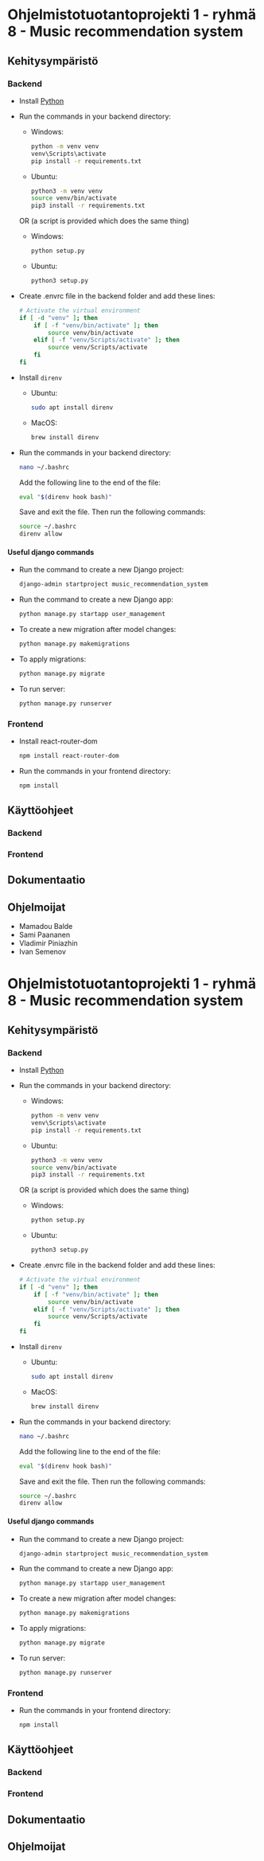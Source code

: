 # Ohjelmistotuotantoprojekti 1 - ryhmä 8 - Music recommendation system

## Kehitysympäristö

### Backend

- Install [Python](https://www.python.org/downloads/)

- Run the commands in your backend directory:

  - Windows:  

    ```cmd
    python -m venv venv
    venv\Scripts\activate
    pip install -r requirements.txt
    ```
    
  - Ubuntu:
  
    ```bash
    python3 -m venv venv
    source venv/bin/activate
    pip3 install -r requirements.txt
    ```

  OR (a script is provided which does the same thing)

  - Windows:  

    ```cmd
    python setup.py
    ```
  
  - Ubuntu:
    ```bash
    python3 setup.py
    ```

- Create .envrc file in the backend folder and add these lines:

  ```bash
  # Activate the virtual environment
  if [ -d "venv" ]; then
      if [ -f "venv/bin/activate" ]; then
          source venv/bin/activate
      elif [ -f "venv/Scripts/activate" ]; then
          source venv/Scripts/activate
      fi
  fi
  ```

- Install `direnv`

  - Ubuntu:
    ```bash
    sudo apt install direnv
    ```
  - MacOS:
    ```bash
    brew install direnv
    ```

- Run the commands in your backend directory:
  ```bash
  nano ~/.bashrc
  ```
  Add the following line to the end of the file:
  ```bash
  eval "$(direnv hook bash)"
  ```
  Save and exit the file. Then run the following commands:
  ```bash
  source ~/.bashrc
  direnv allow
  ```

#### Useful django commands

- Run the command to create a new Django project:

  ```bash
  django-admin startproject music_recommendation_system
  ```

- Run the command to create a new Django app:
  ```bash
  python manage.py startapp user_management
  ```

- To create a new migration after model changes:

  
  ```bash
  python manage.py makemigrations
  ``` 

- To apply migrations:
  ```bash
  python manage.py migrate
  ```

- To run server:

  ```bash
  python manage.py runserver
  ```

### Frontend  
- Install react-router-dom
  ```bash
  npm install react-router-dom

- Run the commands in your frontend directory:  

  ```bash
  npm install
  ```

## Käyttöohjeet

### Backend

### Frontend

## Dokumentaatio

## Ohjelmoijat
- Mamadou Balde
- Sami Paananen
- Vladimir Piniazhin
- Ivan Semenov
# Ohjelmistotuotantoprojekti 1 - ryhmä 8 - Music recommendation system

## Kehitysympäristö

### Backend

- Install [Python](https://www.python.org/downloads/)

- Run the commands in your backend directory:

  - Windows:  

    ```cmd
    python -m venv venv
    venv\Scripts\activate
    pip install -r requirements.txt
    ```
    
  - Ubuntu:
  
    ```bash
    python3 -m venv venv
    source venv/bin/activate
    pip3 install -r requirements.txt
    ```

  OR (a script is provided which does the same thing)

  - Windows:  

    ```cmd
    python setup.py
    ```
  
  - Ubuntu:
    ```bash
    python3 setup.py
    ```

- Create .envrc file in the backend folder and add these lines:

  ```bash
  # Activate the virtual environment
  if [ -d "venv" ]; then
      if [ -f "venv/bin/activate" ]; then
          source venv/bin/activate
      elif [ -f "venv/Scripts/activate" ]; then
          source venv/Scripts/activate
      fi
  fi
  ```

- Install `direnv`

  - Ubuntu:
    ```bash
    sudo apt install direnv
    ```
  - MacOS:
    ```bash
    brew install direnv
    ```

- Run the commands in your backend directory:
  ```bash
  nano ~/.bashrc
  ```
  Add the following line to the end of the file:
  ```bash
  eval "$(direnv hook bash)"
  ```
  Save and exit the file. Then run the following commands:
  ```bash
  source ~/.bashrc
  direnv allow
  ```

#### Useful django commands

- Run the command to create a new Django project:

  ```bash
  django-admin startproject music_recommendation_system
  ```

- Run the command to create a new Django app:
  ```bash
  python manage.py startapp user_management
  ```

- To create a new migration after model changes:

  ```bash
  python manage.py makemigrations
  ``` 

- To apply migrations:
  ```bash
  python manage.py migrate
  ```

- To run server:

  ```bash
  python manage.py runserver
  ```

### Frontend  

- Run the commands in your frontend directory:  

  ```bash
  npm install
  ```

## Käyttöohjeet

### Backend

### Frontend

## Dokumentaatio

## Ohjelmoijat
